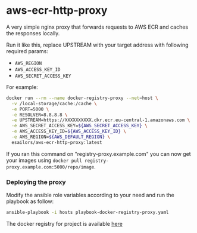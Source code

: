 aws-ecr-http-proxy
===========

A very simple nginx proxy that forwards requests to AWS ECR and caches the responses locally.

Run it like this, replace UPSTREAM with your target address with following required params:
- `AWS_REGION`
- `AWS_ACCESS_KEY_ID`
- `AWS_SECRET_ACCESS_KEY`

For example:

```sh
docker run --rm --name docker-registry-proxy --net=host \
  -v /local-storage/cache:/cache \
  -e PORT=5000 \
  -e RESOLVER=8.8.8.8 \
  -e UPSTREAM=https://XXXXXXXXXX.dkr.ecr.eu-central-1.amazonaws.com \
  -e AWS_SECRET_ACCESS_KEY=${AWS_SECRET_ACCESS_KEY} \
  -e AWS_ACCESS_KEY_ID=${AWS_ACCESS_KEY_ID} \
  -e AWS_REGION=${AWS_DEFAULT_REGION} \
  esailors/aws-ecr-http-proxy:latest
```

If you ran this command on "registry-proxy.example.com" you can now get your images using `docker pull registry-proxy.example.com:5000/repo/image`.

### Deploying the proxy
Modify the ansible role variables according to your need and run the playbook as follow:
```sh
ansible-playbook -i hosts playbook-docker-registry-proxy.yaml
```
The docker registry for project is available [here](https://hub.docker.com/r/esailors/aws-ecr-http-proxy)

